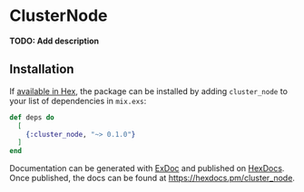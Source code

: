 # ClusterNode

**TODO: Add description**

## Installation

If [available in Hex](https://hex.pm/docs/publish), the package can be installed
by adding `cluster_node` to your list of dependencies in `mix.exs`:

```elixir
def deps do
  [
    {:cluster_node, "~> 0.1.0"}
  ]
end
```

Documentation can be generated with [ExDoc](https://github.com/elixir-lang/ex_doc)
and published on [HexDocs](https://hexdocs.pm). Once published, the docs can
be found at <https://hexdocs.pm/cluster_node>.

